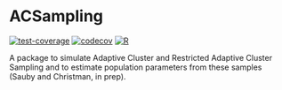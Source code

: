 # ACSampling

[![test-coverage](https://github.com/ksauby/ACSampling/actions/workflows/test_coverage.yml/badge.svg)](https://github.com/ksauby/ACSampling/actions/workflows/test_coverage.yml)
[![codecov](https://codecov.io/gh/ksauby/ACSampling/branch/master/graph/badge.svg?token=QO31LV3X6R)](https://codecov.io/gh/ksauby/ACSampling)
[![R](https://github.com/ksauby/ACSampling/actions/workflows/r.yml/badge.svg)](https://github.com/ksauby/ACSampling/actions/workflows/r.yml)

A package to simulate Adaptive Cluster and Restricted Adaptive Cluster Sampling and to estimate population parameters from these samples (Sauby and Christman, in prep).
